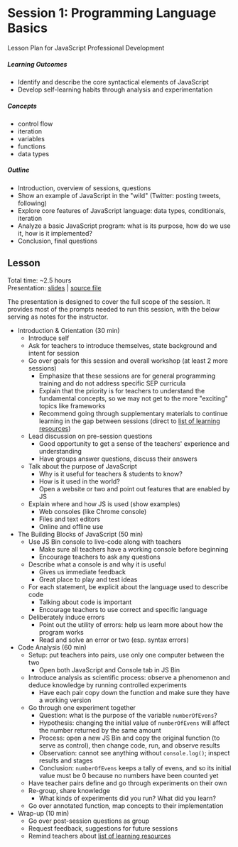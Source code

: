 # Session 1: Programming Language Basics

Lesson Plan for JavaScript Professional Development

##### Learning Outcomes

- Identify and describe the core syntactical elements of JavaScript
- Develop self-learning habits through analysis and experimentation

##### Concepts

- control flow
- iteration
- variables
- functions
- data types

##### Outline

- Introduction, overview of sessions, questions
- Show an example of JavaScript in the "wild" (Twitter: posting tweets, following)
- Explore core features of JavaScript language: data types, conditionals, iteration
- Analyze a basic JavaScript program: what is its purpose, how do we use it, how is it implemented?
- Conclusion, final questions

## Lesson

Total time: ~2.5 hours  
Presentation: [slides](https://swipe.to/2003cq) | [source file](slides.md)

The presentation is designed to cover the full scope of the session. It provides most of the prompts needed to run this session, with the below serving as notes for the instructor.

- Introduction & Orientation (30 min)
  - Introduce self
  - Ask for teachers to introduce themselves, state background and intent for session
  - Go over goals for this session and overall workshop (at least 2 more sessions)
    - Emphasize that these sessions are for general programming training and do not address specific SEP curricula
    - Explain that the priority is for teachers to understand the fundamental concepts, so we may not get to the more "exciting" topics like frameworks
    - Recommend going through supplementary materials to continue learning in the gap between sessions (direct to [list of learning resources](../README.md#resources))
  - Lead discussion on pre-session questions
    - Good opportunity to get a sense of the teachers' experience and understanding
    - Have groups answer questions, discuss their answers
  - Talk about the purpose of JavaScript
    - Why is it useful for teachers & students to know?
    - How is it used in the world?
    - Open a website or two and point out features that are enabled by JS
  - Explain where and how JS is used (show examples)
    - Web consoles (like Chrome console)
    - Files and text editors
    - Online and offline use
- The Building Blocks of JavaScript (50 min)
  - Use JS Bin console to live-code along with teachers
    - Make sure all teachers have a working console before beginning
    - Encourage teachers to ask any questions
  - Describe what a console is and why it is useful
    - Gives us immediate feedback
    - Great place to play and test ideas
  - For each statement, be explicit about the language used to describe code
    - Talking about code is important
    - Encourage teachers to use correct and specific language
  - Deliberately induce errors
    - Point out the utility of errors: help us learn more about how the program works
    - Read and solve an error or two (esp. syntax errors)
- Code Analysis (60 min)
  - Setup: put teachers into pairs, use only one computer between the two
    - Open both JavaScript and Console tab in JS Bin
  - Introduce analysis as scientific process: observe a phenomenon and deduce knowledge by running controlled experiments
    - Have each pair copy down the function and make sure they have a working version
  - Go through one experiment together
    - Question: what is the purpose of the variable `numberOfEvens`?
    - Hypothesis: changing the initial value of `numberOfEvens` will affect the number returned by the same amount
    - Process: open a new JS Bin and copy the original function (to serve as control), then change code, run, and observe results
    - Observation: cannot see anything without `console.log()`; inspect results and stages
    - Conclusion: `numberOfEvens` keeps a tally of evens, and so its initial value must be 0 because no numbers have been counted yet
  - Have teacher pairs define and go through experiments on their own
  - Re-group, share knowledge
    - What kinds of experiments did you run? What did you learn?
  - Go over annotated function, map concepts to their implementation
- Wrap-up (10 min)
  - Go over post-session questions as group
  - Request feedback, suggestions for future sessions
  - Remind teachers about [list of learning resources](../README.md#resources)

